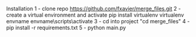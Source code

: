 Installation
1 - clone repo https://github.com/fxavier/merge_files.git
2 - create a virtual environment and activate
pip install virtualenv
virtualenv envname
envname\scripts\activate
3 - cd into project "cd merge_files"
4 - pip install -r requirements.txt
5 - python main.py
